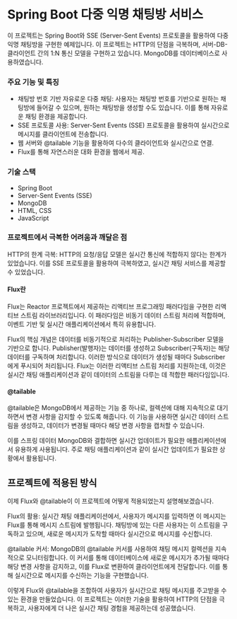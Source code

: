 # Spring Boot 다중 익명 채팅방 서비스

이 프로젝트는 Spring Boot와 SSE (Server-Sent Events) 프로토콜을 활용하여 다중 익명 채팅방을 구현한 예제입니다. 이 프로젝트는 HTTP의 단점을 극복하며, 서버-DB-클라이언트 간의 1:N 통신 모델을 구현하고 있습니다. MongoDB를 데이터베이스로 사용하였습니다.

### 주요 기능 및 특징
- 채팅방 번호 기반 자유로운 다중 채팅: 사용자는 채팅방 번호를 기반으로 원하는 채팅방에 들어갈 수 있으며, 원하는 채팅방을 생성할 수도 있습니다. 이를 통해 자유로운 채팅 환경을 제공합니다.
- SSE 프로토콜 사용: Server-Sent Events (SSE) 프로토콜을 활용하여 실시간으로 메시지를 클라이언트에 전송합니다.
- 웹 서버와 @tailable 기능을 활용하여 다수의 클라이언트와 실시간으로 연결.
- Flux를 통해 자연스러운 대화 환경을 웹에서 제공.

### 기술 스택
- Spring Boot
- Server-Sent Events (SSE)
- MongoDB
- HTML, CSS
- JavaScript

### 프로젝트에서 극복한 어려움과 깨달은 점
HTTP의 한계 극복: HTTP의 요청/응답 모델은 실시간 통신에 적합하지 않다는 한계가 있었습니다. 이를 SSE 프로토콜을 활용하여 극복하였고, 실시간 채팅 서비스를 제공할 수 있었습니다.


#### Flux란
Flux는 Reactor 프로젝트에서 제공하는 리액티브 프로그래밍 패러다임을 구현한 리액티브 스트림 라이브러리입니다. 이 패러다임은 비동기 데이터 스트림 처리에 적합하며, 이벤트 기반 및 실시간 애플리케이션에서 특히 유용합니다.

Flux의 핵심 개념은 데이터를 비동기적으로 처리하는 Publisher-Subscriber 모델을 기반으로 합니다. Publisher(발행자)는 데이터를 생성하고 Subscriber(구독자)는 해당 데이터를 구독하며 처리합니다. 이러한 방식으로 데이터가 생성될 때마다 Subscriber에게 푸시되어 처리됩니다. Flux는 이러한 리액티브 스트림 처리를 지원하는데, 이것은 실시간 채팅 애플리케이션과 같이 데이터의 스트림을 다루는 데 적합한 패러다임입니다.

#### @tailable
@tailable은 MongoDB에서 제공하는 기능 중 하나로, 컬렉션에 대해 지속적으로 대기하면서 변경 사항을 감지할 수 있도록 해줍니다. 이 기능을 사용하면 실시간 데이터 스트림을 생성하고, 데이터가 변경될 때마다 해당 변경 사항을 캡처할 수 있습니다.

이를 스프링 데이터 MongoDB와 결합하면 실시간 업데이트가 필요한 애플리케이션에서 유용하게 사용됩니다. 주로 채팅 애플리케이션과 같이 실시간 업데이트가 필요한 상황에서 활용됩니다.

## 프로젝트에 적용된 방식
이제 Flux와 @tailable이 이 프로젝트에 어떻게 적용되었는지 설명해보겠습니다.

Flux의 활용: 실시간 채팅 애플리케이션에서, 사용자가 메시지를 입력하면 이 메시지는 Flux를 통해 메시지 스트림에 발행됩니다. 채팅방에 있는 다른 사용자는 이 스트림을 구독하고 있으며, 새로운 메시지가 도착할 때마다 실시간으로 메시지를 수신합니다.

@tailable 커서: MongoDB의 @tailable 커서를 사용하여 채팅 메시지 컬렉션을 지속적으로 모니터링합니다. 이 커서를 통해 데이터베이스에 새로운 메시지가 추가될 때마다 해당 변경 사항을 감지하고, 이를 Flux로 변환하여 클라이언트에게 전달합니다. 이를 통해 실시간으로 메시지를 수신하는 기능을 구현했습니다.

이렇게 Flux와 @tailable을 조합하여 사용자가 실시간으로 채팅 메시지를 주고받을 수 있는 환경을 만들었습니다. 이 프로젝트는 이러한 기술을 활용하여 HTTP의 단점을 극복하고, 사용자에게 더 나은 실시간 채팅 경험을 제공하는데 성공했습니다.
